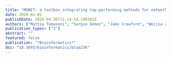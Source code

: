 ```yaml
---
title: "MONET: a toolbox integrating top-performing methods for network modularisation"
date: 2020-01-01
publishDate: 2020-04-30T11:14:54.190382Z
authors: ["Mattia Tomasoni", "Sergio Gómez", "Jake Crawford", "Weijia Zhang", "Sarvenaz Choobdar", "Daniel Marbach", "Sven Bergmann"]
publication_types: ["2"]
abstract: ""
featured: false
publication: "*Bioinformatics*"
doi: "10.1093/bioinformatics/btaa236"
---
```


